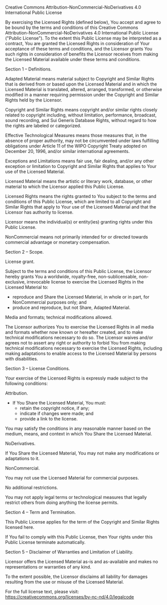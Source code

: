 Creative Commons Attribution-NonCommercial-NoDerivatives 4.0 International Public License

By exercising the Licensed Rights (defined below), You accept and agree to be bound by the terms and conditions of this Creative Commons Attribution-NonCommercial-NoDerivatives 4.0 International Public License ("Public License"). To the extent this Public License may be interpreted as a contract, You are granted the Licensed Rights in consideration of Your acceptance of these terms and conditions, and the Licensor grants You such rights in consideration of benefits the Licensor receives from making the Licensed Material available under these terms and conditions.

Section 1 – Definitions.

Adapted Material means material subject to Copyright and Similar Rights that is derived from or based upon the Licensed Material and in which the Licensed Material is translated, altered, arranged, transformed, or otherwise modified in a manner requiring permission under the Copyright and Similar Rights held by the Licensor.

Copyright and Similar Rights means copyright and/or similar rights closely related to copyright including, without limitation, performance, broadcast, sound recording, and Sui Generis Database Rights, without regard to how the rights are labeled or categorized.

Effective Technological Measures means those measures that, in the absence of proper authority, may not be circumvented under laws fulfilling obligations under Article 11 of the WIPO Copyright Treaty adopted on December 20, 1996, and/or similar international agreements.

Exceptions and Limitations means fair use, fair dealing, and/or any other exception or limitation to Copyright and Similar Rights that applies to Your use of the Licensed Material.

Licensed Material means the artistic or literary work, database, or other material to which the Licensor applied this Public License.

Licensed Rights means the rights granted to You subject to the terms and conditions of this Public License, which are limited to all Copyright and Similar Rights that apply to Your use of the Licensed Material and that the Licensor has authority to license.

Licensor means the individual(s) or entity(ies) granting rights under this Public License.

NonCommercial means not primarily intended for or directed towards commercial advantage or monetary compensation.

Section 2 – Scope.

License grant.

Subject to the terms and conditions of this Public License, the Licensor hereby grants You a worldwide, royalty-free, non-sublicensable, non-exclusive, irrevocable license to exercise the Licensed Rights in the Licensed Material to:

- reproduce and Share the Licensed Material, in whole or in part, for NonCommercial purposes only; and
- produce and reproduce, but not Share, Adapted Material.

Media and formats; technical modifications allowed.

The Licensor authorizes You to exercise the Licensed Rights in all media and formats whether now known or hereafter created, and to make technical modifications necessary to do so. The Licensor waives and/or agrees not to assert any right or authority to forbid You from making technical modifications necessary to exercise the Licensed Rights, including making adaptations to enable access to the Licensed Material by persons with disabilities.

Section 3 – License Conditions.

Your exercise of the Licensed Rights is expressly made subject to the following conditions:

Attribution.

- If You Share the Licensed Material, You must:
  - retain the copyright notice, if any;
  - indicate if changes were made; and
  - provide a link to the license.

You may satisfy the conditions in any reasonable manner based on the medium, means, and context in which You Share the Licensed Material.

NoDerivatives.

If You Share the Licensed Material, You may not make any modifications or adaptations to it.

NonCommercial.

You may not use the Licensed Material for commercial purposes.

No additional restrictions.

You may not apply legal terms or technological measures that legally restrict others from doing anything the license permits.

Section 4 – Term and Termination.

This Public License applies for the term of the Copyright and Similar Rights licensed here.

If You fail to comply with this Public License, then Your rights under this Public License terminate automatically.

Section 5 – Disclaimer of Warranties and Limitation of Liability.

Licensor offers the Licensed Material as-is and as-available and makes no representations or warranties of any kind.

To the extent possible, the Licensor disclaims all liability for damages resulting from the use or misuse of the Licensed Material.

For the full license text, please visit: https://creativecommons.org/licenses/by-nc-nd/4.0/legalcode

